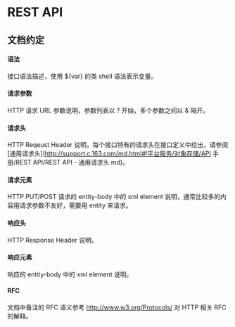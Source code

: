# REST API

## 文档约定

#### 语法
接口语法描述，使用 ${var} 的类 shell 语法表示变量。

#### 请求参数
HTTP 请求 URL 参数说明，参数列表以 ? 开始，多个参数之间以 & 隔开。

#### 请求头
HTTP Reqeust Header 说明，每个接口特有的请求头在接口定义中给出，请参阅 [通用请求头](http://support.c.163.com/md.html#!平台服务/对象存储/API 手册/REST API/REST API - 通用请求头.md)。

#### 请求元素
HTTP PUT/POST 请求的 entity-body 中的 xml element 说明，通常比较多的内容用请求参数不友好，需要用 entity 来请求。

#### 响应头
HTTP Response Header 说明。

#### 响应元素
响应的 entity-body 中的 xml element 说明。

#### RFC
文档中备注的 RFC 语义参考 http://www.w3.org/Protocols/ 对 HTTP 相关 RFC 的解释。